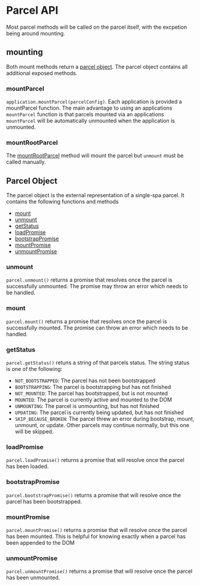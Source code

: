 # Parcel API
Most parcel methods will be called on the parcel itself, with the excpetion being around mounting.

## mounting
Both mount methods return a [parcel object]('/docs/parcel-api.md#parcelobject'). The parcel object contains all additional exposed methods.
### mountParcel
`application.mountParcel(parcelConfig)`. Each application is provided a mountParcel function.
The main advantage to using an applications `mountParcel` function is that parcels mounted via an 
applications `mountParcel` will be automatically unmounted when the application is unmounted.

### mountRootParcel
The [mountRootParcel](/docs/single-spa-api.md#mountrootparcel) method will mount the parcel but `unmount` must be called manually.

## Parcel Object
The parcel object is the external representation of a single-spa parcel. It contains the following functions and methods
- [mount]()
- [unmount]()
- [getStatus]()
- [loadPromise]()
- [bootstrapPromise]()
- [mountPromise]()
- [unmountPromise]()

### unmount
`parcel.unmount()` returns a promise that resolves once the parcel is successfully unmounted. The promise may throw an error which needs to be handled.

### mount
`parcel.mount()` returns a promise that resolves once the parcel is successfully mounted. The promise can throw an error which needs to be handled.

### getStatus
`parcel.getStatus()` retuns a string of that parcels status. The string status is one of the following:
- `NOT_BOOTSTRAPPED`: The parcel has not been bootstrapped
- `BOOTSTRAPPING`: The parcel is bootstrapping but has not finished
- `NOT_MOUNTED`: The parcel has bootstrapped, but is not mounted
- `MOUNTED`: The parcel is currently active and mounted to the DOM
- `UNMOUNTING`: The parcel is unmounting, but has not finished
- `UPDATING`: The parcel is currently being updated, but has not finished
- `SKIP_BECAUSE_BROKEN`: The parcel threw an error during bootstrap, mount, unmount, or update. Other parcels may continue normally, but this one will be skipped.

### loadPromise
`parcel.loadPromise()` returns a promise that will resolve once the parcel has been loaded.

### bootstrapPromise
`parcel.bootstrapPromise()` returns a promise that will resolve once the parcel has been bootstrapped.

### mountPromise
`parcel.mountPromise()` returns a promise that will resolve once the parcel has been mounted. This is helpful for knowing exactly when a parcel has been appended to the DOM

### unmountPromise
`parcel.unmountPromise()` returns a promise that will resolve once the parcel has been unmounted.
